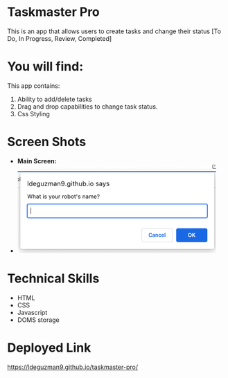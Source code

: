 # Taskmaster Pro

This is an app that allows users to create tasks and change their status [To Do, In Progress, Review, Completed]

# You will find:

This app contains:

1. Ability to add/delete tasks
2. Drag and drop capabilities to change task status.
3. Css Styling

# Screen Shots

- **Main Screen:**
- 
  ![Mainscreen](https://github.com/Ldeguzman9/robot-gladiators/blob/main/assets/images/Screenshot%202022-01-29%20at%206.18.16%20PM.png?raw=true)

# Technical Skills

- HTML
- CSS
- Javascript
- DOMS storage


# Deployed Link

https://ldeguzman9.github.io/taskmaster-pro/
